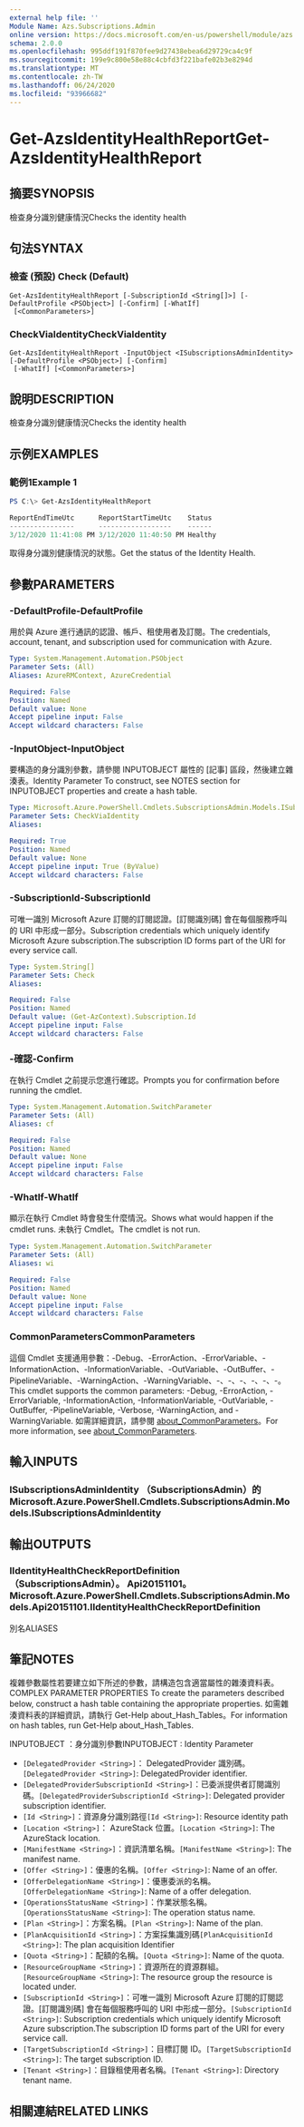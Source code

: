 ```yaml
---
external help file: ''
Module Name: Azs.Subscriptions.Admin
online version: https://docs.microsoft.com/en-us/powershell/module/azs.subscriptions.admin/get-azsidentityhealthreport
schema: 2.0.0
ms.openlocfilehash: 995ddf191f870fee9d27438ebea6d29729ca4c9f
ms.sourcegitcommit: 199e9c800e58e88c4cbfd3f221bafe02b3e8294d
ms.translationtype: MT
ms.contentlocale: zh-TW
ms.lasthandoff: 06/24/2020
ms.locfileid: "93966682"
---
```

# <span data-ttu-id="cdd73-101">Get-AzsIdentityHealthReport</span><span class="sxs-lookup"><span data-stu-id="cdd73-101">Get-AzsIdentityHealthReport</span></span>

## <span data-ttu-id="cdd73-102">摘要</span><span class="sxs-lookup"><span data-stu-id="cdd73-102">SYNOPSIS</span></span>
<span data-ttu-id="cdd73-103">檢查身分識別健康情況</span><span class="sxs-lookup"><span data-stu-id="cdd73-103">Checks the identity health</span></span>

## <span data-ttu-id="cdd73-104">句法</span><span class="sxs-lookup"><span data-stu-id="cdd73-104">SYNTAX</span></span>

### <span data-ttu-id="cdd73-105">檢查 (預設) </span><span class="sxs-lookup"><span data-stu-id="cdd73-105">Check (Default)</span></span>
```
Get-AzsIdentityHealthReport [-SubscriptionId <String[]>] [-DefaultProfile <PSObject>] [-Confirm] [-WhatIf]
 [<CommonParameters>]
```

### <span data-ttu-id="cdd73-106">CheckViaIdentity</span><span class="sxs-lookup"><span data-stu-id="cdd73-106">CheckViaIdentity</span></span>
```
Get-AzsIdentityHealthReport -InputObject <ISubscriptionsAdminIdentity> [-DefaultProfile <PSObject>] [-Confirm]
 [-WhatIf] [<CommonParameters>]
```

## <span data-ttu-id="cdd73-107">說明</span><span class="sxs-lookup"><span data-stu-id="cdd73-107">DESCRIPTION</span></span>
<span data-ttu-id="cdd73-108">檢查身分識別健康情況</span><span class="sxs-lookup"><span data-stu-id="cdd73-108">Checks the identity health</span></span>

## <span data-ttu-id="cdd73-109">示例</span><span class="sxs-lookup"><span data-stu-id="cdd73-109">EXAMPLES</span></span>

### <span data-ttu-id="cdd73-110">範例1</span><span class="sxs-lookup"><span data-stu-id="cdd73-110">Example 1</span></span>
```powershell
PS C:\> Get-AzsIdentityHealthReport

ReportEndTimeUtc      ReportStartTimeUtc    Status 
----------------      ------------------    ------ 
3/12/2020 11:41:08 PM 3/12/2020 11:40:50 PM Healthy
```

<span data-ttu-id="cdd73-111">取得身分識別健康情況的狀態。</span><span class="sxs-lookup"><span data-stu-id="cdd73-111">Get the status of the Identity Health.</span></span>

## <span data-ttu-id="cdd73-112">參數</span><span class="sxs-lookup"><span data-stu-id="cdd73-112">PARAMETERS</span></span>

### <span data-ttu-id="cdd73-113">-DefaultProfile</span><span class="sxs-lookup"><span data-stu-id="cdd73-113">-DefaultProfile</span></span>
<span data-ttu-id="cdd73-114">用於與 Azure 進行通訊的認證、帳戶、租使用者及訂閱。</span><span class="sxs-lookup"><span data-stu-id="cdd73-114">The credentials, account, tenant, and subscription used for communication with Azure.</span></span>

```yaml
Type: System.Management.Automation.PSObject
Parameter Sets: (All)
Aliases: AzureRMContext, AzureCredential

Required: False
Position: Named
Default value: None
Accept pipeline input: False
Accept wildcard characters: False

```

### <span data-ttu-id="cdd73-115">-InputObject</span><span class="sxs-lookup"><span data-stu-id="cdd73-115">-InputObject</span></span>
<span data-ttu-id="cdd73-116">要構造的身分識別參數，請參閱 INPUTOBJECT 屬性的 [記事] 區段，然後建立雜湊表。</span><span class="sxs-lookup"><span data-stu-id="cdd73-116">Identity Parameter To construct, see NOTES section for INPUTOBJECT properties and create a hash table.</span></span>

```yaml
Type: Microsoft.Azure.PowerShell.Cmdlets.SubscriptionsAdmin.Models.ISubscriptionsAdminIdentity
Parameter Sets: CheckViaIdentity
Aliases:

Required: True
Position: Named
Default value: None
Accept pipeline input: True (ByValue)
Accept wildcard characters: False

```

### <span data-ttu-id="cdd73-117">-SubscriptionId</span><span class="sxs-lookup"><span data-stu-id="cdd73-117">-SubscriptionId</span></span>
<span data-ttu-id="cdd73-118">可唯一識別 Microsoft Azure 訂閱的訂閱認證。[訂閱識別碼] 會在每個服務呼叫的 URI 中形成一部分。</span><span class="sxs-lookup"><span data-stu-id="cdd73-118">Subscription credentials which uniquely identify Microsoft Azure subscription.The subscription ID forms part of the URI for every service call.</span></span>

```yaml
Type: System.String[]
Parameter Sets: Check
Aliases:

Required: False
Position: Named
Default value: (Get-AzContext).Subscription.Id
Accept pipeline input: False
Accept wildcard characters: False

```

### <span data-ttu-id="cdd73-119">-確認</span><span class="sxs-lookup"><span data-stu-id="cdd73-119">-Confirm</span></span>
<span data-ttu-id="cdd73-120">在執行 Cmdlet 之前提示您進行確認。</span><span class="sxs-lookup"><span data-stu-id="cdd73-120">Prompts you for confirmation before running the cmdlet.</span></span>

```yaml
Type: System.Management.Automation.SwitchParameter
Parameter Sets: (All)
Aliases: cf

Required: False
Position: Named
Default value: None
Accept pipeline input: False
Accept wildcard characters: False

```

### <span data-ttu-id="cdd73-121">-WhatIf</span><span class="sxs-lookup"><span data-stu-id="cdd73-121">-WhatIf</span></span>
<span data-ttu-id="cdd73-122">顯示在執行 Cmdlet 時會發生什麼情況。</span><span class="sxs-lookup"><span data-stu-id="cdd73-122">Shows what would happen if the cmdlet runs.</span></span>
<span data-ttu-id="cdd73-123">未執行 Cmdlet。</span><span class="sxs-lookup"><span data-stu-id="cdd73-123">The cmdlet is not run.</span></span>

```yaml
Type: System.Management.Automation.SwitchParameter
Parameter Sets: (All)
Aliases: wi

Required: False
Position: Named
Default value: None
Accept pipeline input: False
Accept wildcard characters: False

```

### <span data-ttu-id="cdd73-124">CommonParameters</span><span class="sxs-lookup"><span data-stu-id="cdd73-124">CommonParameters</span></span>
<span data-ttu-id="cdd73-125">這個 Cmdlet 支援通用參數：-Debug、-ErrorAction、-ErrorVariable、-InformationAction、-InformationVariable、-OutVariable、-OutBuffer、-PipelineVariable、-WarningAction、-WarningVariable、-、-、-、-、-、-。</span><span class="sxs-lookup"><span data-stu-id="cdd73-125">This cmdlet supports the common parameters: -Debug, -ErrorAction, -ErrorVariable, -InformationAction, -InformationVariable, -OutVariable, -OutBuffer, -PipelineVariable, -Verbose, -WarningAction, and -WarningVariable.</span></span> <span data-ttu-id="cdd73-126">如需詳細資訊，請參閱 [about_CommonParameters](http://go.microsoft.com/fwlink/?LinkID=113216)。</span><span class="sxs-lookup"><span data-stu-id="cdd73-126">For more information, see [about_CommonParameters](http://go.microsoft.com/fwlink/?LinkID=113216).</span></span>

## <span data-ttu-id="cdd73-127">輸入</span><span class="sxs-lookup"><span data-stu-id="cdd73-127">INPUTS</span></span>

### <span data-ttu-id="cdd73-128">ISubscriptionsAdminIdentity （SubscriptionsAdmin）的</span><span class="sxs-lookup"><span data-stu-id="cdd73-128">Microsoft.Azure.PowerShell.Cmdlets.SubscriptionsAdmin.Models.ISubscriptionsAdminIdentity</span></span>

## <span data-ttu-id="cdd73-129">輸出</span><span class="sxs-lookup"><span data-stu-id="cdd73-129">OUTPUTS</span></span>

### <span data-ttu-id="cdd73-130">IIdentityHealthCheckReportDefinition （SubscriptionsAdmin）。 Api20151101。</span><span class="sxs-lookup"><span data-stu-id="cdd73-130">Microsoft.Azure.PowerShell.Cmdlets.SubscriptionsAdmin.Models.Api20151101.IIdentityHealthCheckReportDefinition</span></span>

<span data-ttu-id="cdd73-131">別名</span><span class="sxs-lookup"><span data-stu-id="cdd73-131">ALIASES</span></span>

## <span data-ttu-id="cdd73-132">筆記</span><span class="sxs-lookup"><span data-stu-id="cdd73-132">NOTES</span></span>

<span data-ttu-id="cdd73-133">複雜參數屬性若要建立如下所述的參數，請構造包含適當屬性的雜湊資料表。</span><span class="sxs-lookup"><span data-stu-id="cdd73-133">COMPLEX PARAMETER PROPERTIES To create the parameters described below, construct a hash table containing the appropriate properties.</span></span> <span data-ttu-id="cdd73-134">如需雜湊資料表的詳細資訊，請執行 Get-Help about_Hash_Tables。</span><span class="sxs-lookup"><span data-stu-id="cdd73-134">For information on hash tables, run Get-Help about_Hash_Tables.</span></span>

<span data-ttu-id="cdd73-135">INPUTOBJECT <ISubscriptionsAdminIdentity> ：身分識別參數</span><span class="sxs-lookup"><span data-stu-id="cdd73-135">INPUTOBJECT <ISubscriptionsAdminIdentity>: Identity Parameter</span></span>
  - <span data-ttu-id="cdd73-136">`[DelegatedProvider <String>]`： DelegatedProvider 識別碼。</span><span class="sxs-lookup"><span data-stu-id="cdd73-136">`[DelegatedProvider <String>]`: DelegatedProvider identifier.</span></span>
  - <span data-ttu-id="cdd73-137">`[DelegatedProviderSubscriptionId <String>]`：已委派提供者訂閱識別碼。</span><span class="sxs-lookup"><span data-stu-id="cdd73-137">`[DelegatedProviderSubscriptionId <String>]`: Delegated provider subscription identifier.</span></span>
  - <span data-ttu-id="cdd73-138">`[Id <String>]`：資源身分識別路徑</span><span class="sxs-lookup"><span data-stu-id="cdd73-138">`[Id <String>]`: Resource identity path</span></span>
  - <span data-ttu-id="cdd73-139">`[Location <String>]`： AzureStack 位置。</span><span class="sxs-lookup"><span data-stu-id="cdd73-139">`[Location <String>]`: The AzureStack location.</span></span>
  - <span data-ttu-id="cdd73-140">`[ManifestName <String>]`：資訊清單名稱。</span><span class="sxs-lookup"><span data-stu-id="cdd73-140">`[ManifestName <String>]`: The manifest name.</span></span>
  - <span data-ttu-id="cdd73-141">`[Offer <String>]`：優惠的名稱。</span><span class="sxs-lookup"><span data-stu-id="cdd73-141">`[Offer <String>]`: Name of an offer.</span></span>
  - <span data-ttu-id="cdd73-142">`[OfferDelegationName <String>]`：優惠委派的名稱。</span><span class="sxs-lookup"><span data-stu-id="cdd73-142">`[OfferDelegationName <String>]`: Name of a offer delegation.</span></span>
  - <span data-ttu-id="cdd73-143">`[OperationsStatusName <String>]`：作業狀態名稱。</span><span class="sxs-lookup"><span data-stu-id="cdd73-143">`[OperationsStatusName <String>]`: The operation status name.</span></span>
  - <span data-ttu-id="cdd73-144">`[Plan <String>]`：方案名稱。</span><span class="sxs-lookup"><span data-stu-id="cdd73-144">`[Plan <String>]`: Name of the plan.</span></span>
  - <span data-ttu-id="cdd73-145">`[PlanAcquisitionId <String>]`：方案採集識別碼</span><span class="sxs-lookup"><span data-stu-id="cdd73-145">`[PlanAcquisitionId <String>]`: The plan acquisition Identifier</span></span>
  - <span data-ttu-id="cdd73-146">`[Quota <String>]`：配額的名稱。</span><span class="sxs-lookup"><span data-stu-id="cdd73-146">`[Quota <String>]`: Name of the quota.</span></span>
  - <span data-ttu-id="cdd73-147">`[ResourceGroupName <String>]`：資源所在的資源群組。</span><span class="sxs-lookup"><span data-stu-id="cdd73-147">`[ResourceGroupName <String>]`: The resource group the resource is located under.</span></span>
  - <span data-ttu-id="cdd73-148">`[SubscriptionId <String>]`：可唯一識別 Microsoft Azure 訂閱的訂閱認證。[訂閱識別碼] 會在每個服務呼叫的 URI 中形成一部分。</span><span class="sxs-lookup"><span data-stu-id="cdd73-148">`[SubscriptionId <String>]`: Subscription credentials which uniquely identify Microsoft Azure subscription.The subscription ID forms part of the URI for every service call.</span></span>
  - <span data-ttu-id="cdd73-149">`[TargetSubscriptionId <String>]`：目標訂閱 ID。</span><span class="sxs-lookup"><span data-stu-id="cdd73-149">`[TargetSubscriptionId <String>]`: The target subscription ID.</span></span>
  - <span data-ttu-id="cdd73-150">`[Tenant <String>]`：目錄租使用者名稱。</span><span class="sxs-lookup"><span data-stu-id="cdd73-150">`[Tenant <String>]`: Directory tenant name.</span></span>

## <span data-ttu-id="cdd73-151">相關連結</span><span class="sxs-lookup"><span data-stu-id="cdd73-151">RELATED LINKS</span></span>

